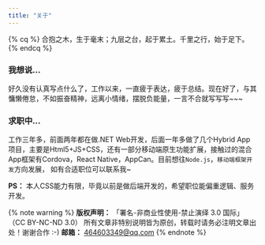 ```yaml
---
title: "关于"
---
```

{% cq %} 合抱之木，生于毫末；九层之台，起于累土。千里之行，始于足下。 {% endcq %}


### 我想说...

好久没有认真写点什么了，工作以来，一直疲于表达，疲于总结。现在好了，与其慵懒倦怠，不如振奋精神，远离小情绪，摆脱负能量，一言不合就写写写~~~

### 求职中...

工作三年多，前面两年都在做.NET Web开发，后面一年多做了几个Hybrid App项目，主要是Html5+JS+CSS，还有一部分移动端原生功能扩展，接触过的混合App框架有Cordova，React Native，AppCan。目前想往`Node.js`，`移动端框架开发`方向发展， 如有合适职位可以联系我~

**PS：** 本人CSS能力有限，毕竟以前是做后端开发的，希望职位能偏重逻辑、服务开发。





{% note warning %}
**版权声明：** 「署名-非商业性使用-禁止演绎 3.0 国际」（CC BY-NC-ND 3.0）
所有文章非特别说明皆为原创，转载时请务必注明文章出处！谢谢合作 :-)
**邮箱：** 464603349@qq.com
{% endnote %}

